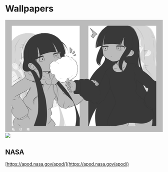 # Wallpapers

![](./wide/119160144.png)
![](./wide/107023893.png)

## NASA

[https://apod.nasa.gov/apod/](https://apod.nasa.gov/apod/)

